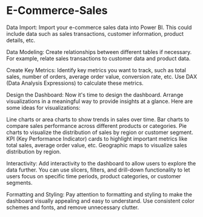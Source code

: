 # E-Commerce-Sales

Data Import: Import your e-commerce sales data into Power BI. This could include data such as sales transactions, customer information, product details, etc. 

Data Modeling: Create relationships between different tables if necessary. For example, relate sales transactions to customer data and product data.

Create Key Metrics: Identify key metrics you want to track, such as total sales, number of orders, average order value, conversion rate, etc. Use DAX (Data Analysis Expressions) to calculate these metrics.

Design the Dashboard: Now it's time to design the dashboard. Arrange visualizations in a meaningful way to provide insights at a glance. Here are some ideas for visualizations:

Line charts or area charts to show trends in sales over time.
Bar charts to compare sales performance across different products or categories.
Pie charts to visualize the distribution of sales by region or customer segment.
KPI (Key Performance Indicator) cards to highlight important metrics like total sales, average order value, etc.
Geographic maps to visualize sales distribution by region.

Interactivity: Add interactivity to the dashboard to allow users to explore the data further. You can use slicers, filters, and drill-down functionality to let users focus on specific time periods, product categories, or customer segments.

Formatting and Styling: Pay attention to formatting and styling to make the dashboard visually appealing and easy to understand. Use consistent color schemes and fonts, and remove unnecessary clutter.

